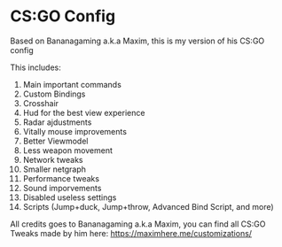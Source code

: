 # CS:GO Config
Based on Bananagaming a.k.a Maxim, this is my version of his CS:GO config

This includes:
 1. Main important commands
 2. Custom Bindings
 3. Crosshair
 4. Hud for the best view experience
 5. Radar ajdustments
 6. Vitally mouse improvements
 7. Better Viewmodel
 8. Less weapon movement
 9. Network tweaks
10. Smaller netgraph
11. Performance tweaks
12. Sound imporvements
13. Disabled useless settings
14. Scripts (Jump+duck, Jump+throw, Advanced Bind Script, and more)

All credits goes to Bananagaming a.k.a Maxim, you can find all CS:GO Tweaks made by him here: https://maximhere.me/customizations/
